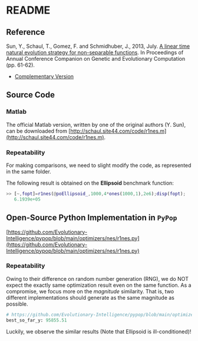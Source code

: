 # README

## Reference

Sun, Y., Schaul, T., Gomez, F. and Schmidhuber, J., 2013, July.
[A linear time natural evolution strategy for non-separable functions](https://dl.acm.org/doi/abs/10.1145/2464576.2464608).
In Proceedings of Annual Conference Companion on Genetic and Evolutionary Computation (pp. 61-62).
    
* [Complementary Version](https://arxiv.org/abs/1106.1998)

## Source Code

### Matlab

The official Matlab version, written by one of the original authors (Y. Sun), can be downloaded from [http://schaul.site44.com/code/r1nes.m](http://schaul.site44.com/code/r1nes.m).

### Repeatability

For making comparisons, we need to slight modify the code, as represented in the same folder.

The following result is obtained on the **Ellipsoid** benchmark function:

```matlab
>> [~,fopt]=r1nes(@poEllipsoid_,1000,4*ones(1000,1),2e6);disp(fopt);
   6.1939e+05
```

## Open-Source Python Implementation in ```PyPop```

[https://github.com/Evolutionary-Intelligence/pypop/blob/main/optimizers/nes/r1nes.py](https://github.com/Evolutionary-Intelligence/pypop/blob/main/optimizers/nes/r1nes.py)

### Repeatability

Owing to their difference on random number generation (RNG), we do NOT expect the exactly same optimization result even on the same function.
As a compromise, we focus more on the *magnitude* similarity. That is, two different implementations should generate as the same magnitude as possible.

```Python
# https://github.com/Evolutionary-Intelligence/pypop/blob/main/optimizers/nes/test_r1nes.py
best_so_far_y: 95855.51
```

Luckily, we observe the similar results (Note that Ellipsoid is ill-conditioned)! 

